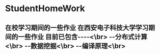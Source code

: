 # StudentHomeWork
在校学习期间的一些作业
在西安电子科技大学学习期间的一些作业
目前已包含----<\br>
  --分布式计算<\br>
  --数据挖掘<\br>
  --编译原理<\br>
  --
